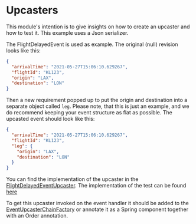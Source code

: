 # Upcasters

This module's intention is to give insights on how to create an upcaster and how to test it. This example uses a Json
serializer.

The FlightDelayedEvent is used as example. The original (null) revision looks like this:

```json
{
  "arrivalTime": "2021-05-27T15:06:10.629267",
  "flightId": "KL123",
  "origin": "LAX",
  "destination": "LON"
}

```

Then a new requirement popped up to put the origin and destination into a separate object called `leg`. Please note,
that this is just an example, and we do recommend keeping your event structure as flat as possible. The upcasted event
should look like this:

```json
{
  "arrivalTime": "2021-05-27T15:06:10.629267",
  "flightId": "KL123",
  "leg": {
    "origin": "LAX",
    "destination": "LON"
  }
}
```

You can find the implementation of the upcaster in
the [FlightDelayedEventUpcaster](src/main/java/io/axoniq/dev/samples/upcaster/json/FlightDelayedEvent0_to_1Upcaster.java).
The implementation of the test can be
found [here](src/test/java/io/axoniq/dev/samples/upcaster/json/FlightDelayedEvent0_To_1UpcasterTest.java)

To get this upcaster invoked on the event handler it should be added to
the [EventUpcasterChainFactory](src/main/java/io/axoniq/dev/samples/upcaster/json/EventUpcasterChainFactory.java) or
annotate it as a Spring component together with an Order annotation.
